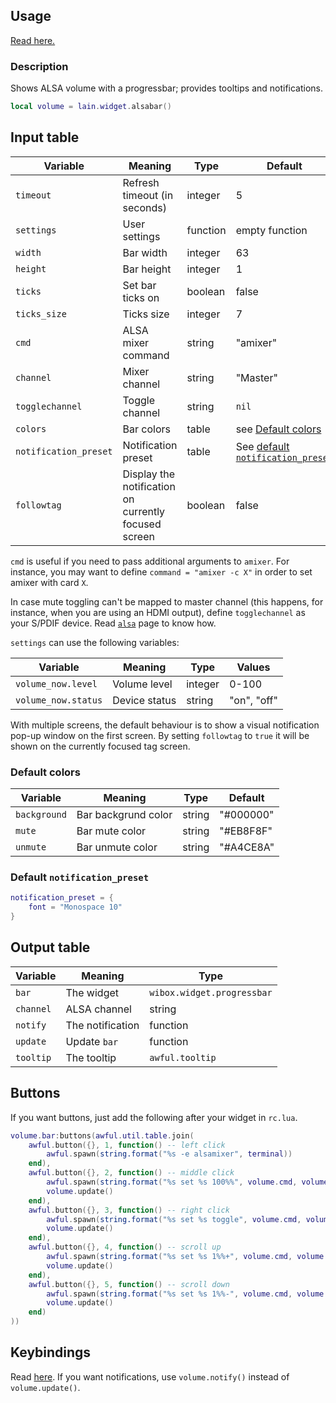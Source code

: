 ## Usage

[Read here.](https://github.com/lcpz/lain/wiki/Widgets#usage)

### Description

Shows ALSA volume with a progressbar; provides tooltips and notifications.

```lua
local volume = lain.widget.alsabar()
```

## Input table

Variable | Meaning | Type | Default
--- | --- | --- | ---
`timeout` | Refresh timeout (in seconds) | integer | 5
`settings` | User settings | function | empty function
`width` | Bar width | integer | 63
`height` | Bar height | integer | 1
`ticks` | Set bar ticks on | boolean | false
`ticks_size` | Ticks size | integer | 7
`cmd` | ALSA mixer command | string | "amixer"
`channel` | Mixer channel | string | "Master"
`togglechannel` | Toggle channel | string | `nil`
`colors` | Bar colors | table | see [Default colors](https://github.com/lcpz/lain/wiki/alsabar#default-colors)
`notification_preset` | Notification preset | table | See [default `notification_preset`](https://github.com/lcpz/lain/wiki/alsabar#default-notification_preset)
`followtag` | Display the notification on currently focused screen | boolean | false

`cmd` is useful if you need to pass additional arguments to  `amixer`. For instance, you may want to define `command = "amixer -c X"` in order to set amixer with card `X`.

In case mute toggling can't be mapped to master channel (this happens, for instance, when you are using an HDMI output), define `togglechannel` as your S/PDIF device. Read [`alsa`](https://github.com/lcpz/lain/wiki/alsa#toggle-channel) page to know how.

`settings` can use the following variables:

Variable | Meaning | Type | Values
--- | --- | --- | ---
`volume_now.level` | Volume level | integer | 0-100
`volume_now.status` | Device status | string | "on", "off"

With multiple screens, the default behaviour is to show a visual notification pop-up window on the first screen. By setting `followtag` to `true` it will be shown on the currently focused tag screen.

### Default colors

Variable | Meaning | Type | Default
--- | --- | --- | ---
`background` | Bar backgrund color | string | "#000000"
`mute` | Bar mute color | string | "#EB8F8F"
`unmute` | Bar unmute color | string | "#A4CE8A"

### Default `notification_preset`

```lua
notification_preset = {
    font = "Monospace 10"
}
```


## Output table

Variable | Meaning | Type
--- | --- | ---
`bar` | The widget | `wibox.widget.progressbar`
`channel` | ALSA channel | string
`notify` | The notification | function
`update` | Update `bar` | function
`tooltip` | The tooltip | `awful.tooltip`

## Buttons

If you want buttons, just add the following after your widget in `rc.lua`.

```lua
volume.bar:buttons(awful.util.table.join(
    awful.button({}, 1, function() -- left click
        awful.spawn(string.format("%s -e alsamixer", terminal))
    end),
    awful.button({}, 2, function() -- middle click
        awful.spawn(string.format("%s set %s 100%%", volume.cmd, volume.channel))
        volume.update()
    end),
    awful.button({}, 3, function() -- right click
        awful.spawn(string.format("%s set %s toggle", volume.cmd, volume.togglechannel or volume.channel))
        volume.update()
    end),
    awful.button({}, 4, function() -- scroll up
        awful.spawn(string.format("%s set %s 1%%+", volume.cmd, volume.channel))
        volume.update()
    end),
    awful.button({}, 5, function() -- scroll down
        awful.spawn(string.format("%s set %s 1%%-", volume.cmd, volume.channel))
        volume.update()
    end)
))
```

## Keybindings

Read [here](https://github.com/lcpz/lain/wiki/alsa#keybindings). If you want notifications, use `volume.notify()` instead of `volume.update()`.
